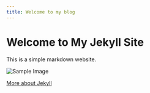 ```yaml
---
title: Welcome to my blog
---
```


# Welcome to My Jekyll Site

This is a simple markdown website.

![Sample Image](https://via.placeholder.com/150)

[More about Jekyll](https://jekyllrb.com)
